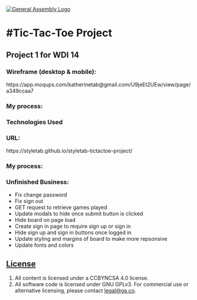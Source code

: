 [![General Assembly Logo](https://camo.githubusercontent.com/1a91b05b8f4d44b5bbfb83abac2b0996d8e26c92/687474703a2f2f692e696d6775722e636f6d2f6b6538555354712e706e67)](https://generalassemb.ly/education/web-development-immersive)

<h1>#Tic-Tac-Toe Project</h1>

<h2>Project 1 for WDI 14</h2>

<h3>Wireframe (desktop & mobile):</h3> https://app.moqups.com/katherinetab@gmail.com/U9jeEt2UEw/view/page/a349ccaa7

<h3>My process: </h3>

<h3>Technologies Used </h3>
<h3>URL: </h3> https://styletab.github.io/styletab-tictactoe-project/
<h3>My process: </h3>

<h3>Unfinished Business: </h3>
<ul>
<li>Fix change password</li>
<li>Fix sign out</li>
<li>GET request to retrieve games played</li>
<li>Update modals to hide once submit button is clicked</li>
<li>Hide board on page load</li>
<li>Create sign in page to require sign up or sign in</li>
<li>Hide sign up and sign in buttons once logged in</li>
<li>Update styling and margins of board to make more repsonsive</li>
<li>Update fonts and colors</li>

</ul>




## [License](LICENSE)

1.  All content is licensed under a CC­BY­NC­SA 4.0 license.
1.  All software code is licensed under GNU GPLv3. For commercial use or
    alternative licensing, please contact legal@ga.co.
